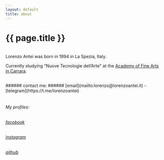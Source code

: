 ```yaml
---
layout: default
title: about
---
```


# {{ page.title }}
<br>
Lorenzo Antei was born in 1994 in La Spezia, Italy.

Currently studying "Nuove Tecnologie dell’Arte" at the [Academy of Fine Arts in Carrara](https://www.accademiacarrara.it/).

<br>
###### contact me:
###### [email](mailto:lorenzo@lorenzoantei.it) - [telegram](https://t.me/lorenzoantei)

<br>
<br>

###### My profiles:

###### [facebook](https://github.com/lorenzoantei/lorenzoantei_w5)

###### [instagram](https://github.com/lorenzoantei/lorenzoantei_w5)

###### [github](https://github.com/lorenzoantei/lorenzoantei_w5)
